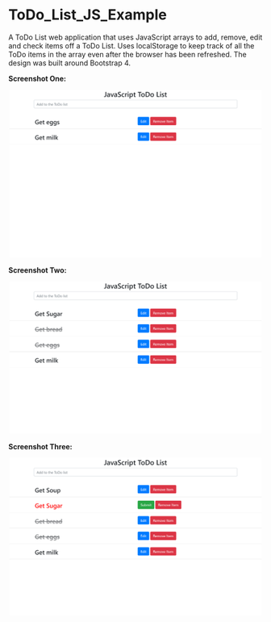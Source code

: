 # ToDo_List_JS_Example
A ToDo List web application that uses JavaScript arrays to add, remove, edit and check items off a ToDo List. Uses localStorage to keep track of all the ToDo items in the array even after the browser has been refreshed. The design was built around Bootstrap 4. 

<p><strong>Screenshot One:</strong></p>
<p align="center">
  <img src="images/imageOne.png" width="500"/>
</p>

<p><strong>Screenshot Two:</strong></p>
<p align="center">
  <img src="images/imageTwo.png" width="500"/>
</p>

<p><strong>Screenshot Three:</strong></p>
<p align="center">
  <img src="images/imageThree.png" width="500"/>
</p>